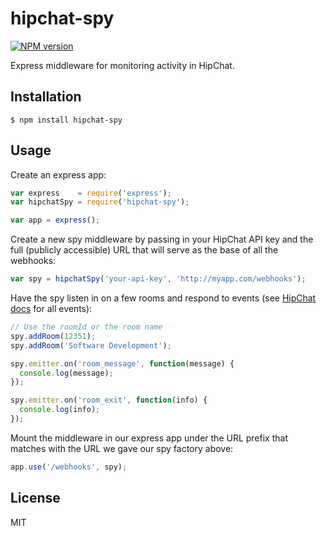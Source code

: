 # hipchat-spy

[![NPM version](https://badge.fury.io/js/hipchat-spy.png)](http://badge.fury.io/js/hipchat-spy)

Express middleware for monitoring activity in HipChat.

## Installation

```
$ npm install hipchat-spy
```

## Usage

Create an express app:

```javascript
var express    = require('express');
var hipchatSpy = require('hipchat-spy');

var app = express();

```

Create a new spy middleware by passing in your HipChat API key and the full
(publicly accessible) URL that will serve as the base of all the webhooks:

```javascript
var spy = hipchatSpy('your-api-key', 'http://myapp.com/webhooks');
```

Have the spy listen in on a few rooms and respond to events (see [HipChat
docs](https://www.hipchat.com/docs/apiv2/webhooks) for all events):

```javascript
// Use the roomId or the room name
spy.addRoom(12351);
spy.addRoom('Software Development');

spy.emitter.on('room_message', function(message) {
  console.log(message);
});

spy.emitter.on('room_exit', function(info) {
  console.log(info);
});
```

Mount the middleware in our express app under the URL prefix that matches with
the URL we gave our spy factory above:

```javascript
app.use('/webhooks', spy);
```

## License

MIT

